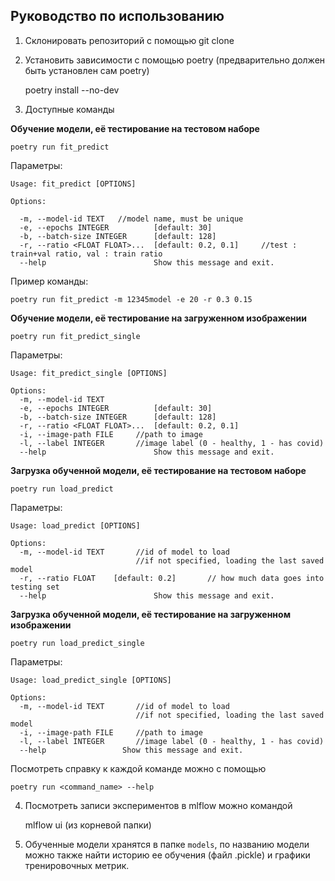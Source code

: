 ## Руководство по использованию

1. Склонировать репозиторий с помощью git clone

2. Установить зависимости с помощью poetry (предварительно должен быть установлен сам poetry)


    poetry install --no-dev 

3. Доступные команды

**Обучение модели, её тестирование на тестовом наборе**

    poetry run fit_predict

Параметры:

    Usage: fit_predict [OPTIONS]

    Options:

      -m, --model-id TEXT   //model name, must be unique
      -e, --epochs INTEGER          [default: 30]
      -b, --batch-size INTEGER      [default: 128]
      -r, --ratio <FLOAT FLOAT>...  [default: 0.2, 0.1]     //test : train+val ratio, val : train ratio
      --help                        Show this message and exit.

Пример команды:

    poetry run fit_predict -m 12345model -e 20 -r 0.3 0.15

**Обучение модели, её тестирование на загруженном изображении**

    poetry run fit_predict_single

Параметры:

    Usage: fit_predict_single [OPTIONS]

    Options:
      -m, --model-id TEXT          
      -e, --epochs INTEGER          [default: 30]
      -b, --batch-size INTEGER      [default: 128]
      -r, --ratio <FLOAT FLOAT>...  [default: 0.2, 0.1]
      -i, --image-path FILE     //path to image
      -l, --label INTEGER       //image label (0 - healthy, 1 - has covid)
      --help                        Show this message and exit.

**Загрузка обученной модели, её тестирование на тестовом наборе**

    poetry run load_predict

Параметры:
    
    Usage: load_predict [OPTIONS]
    
    Options:
      -m, --model-id TEXT       //id of model to load
                                //if not specified, loading the last saved model
      -r, --ratio FLOAT    [default: 0.2]       // how much data goes into testing set
      --help                        Show this message and exit.

**Загрузка обученной модели, её тестирование на загруженном изображении**

    poetry run load_predict_single

Параметры:
    
    Usage: load_predict_single [OPTIONS]
    
    Options:
      -m, --model-id TEXT       //id of model to load
                                //if not specified, loading the last saved model
      -i, --image-path FILE     //path to image
      -l, --label INTEGER       //image label (0 - healthy, 1 - has covid)
      --help                 Show this message and exit.

Посмотреть справку к каждой команде можно с помощью

    poetry run <command_name> --help

4. Посмотреть записи экспериментов в mlflow можно командой


    mlflow ui
(из корневой папки)

5. Обученные модели хранятся в папке ``models``, по названию модели можно также найти историю ее обучения (файл .pickle) и графики тренировочных метрик.